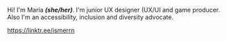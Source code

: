 Hi! I'm María ***(she/her)***. I'm junior UX designer (UX/UI and game producer. Also I'm an accessibility, inclusion and diversity advocate.

https://linktr.ee/ismerrn
